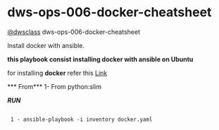 # dws-ops-006-docker-cheatsheet

[@dwsclass](https://github.com/dwsclass) dws-ops-006-docker-cheatsheet

Install docker with ansible.

**this playbook consist installing docker with ansible on Ubuntu**

for installing **docker** refer this [Link](https://docs.docker.com/engine/install/ubuntu/)

*** From***
1- From python:slim


***RUN***

```
 
 1 - ansible-playbook -i inventory docker.yaml

```
